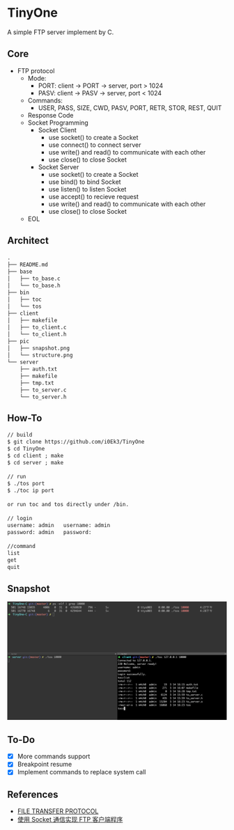 # TinyOne

A simple FTP server implement by C.

## Core

- FTP protocol
    - Mode:
        - PORT: client -> PORT -> server, port > 1024
        - PASV: client -> PASV -> server, port < 1024
    - Commands:
        - USER, PASS, SIZE, CWD, PASV, PORT, RETR, STOR, REST, QUIT
    - Response Code
    - Socket Programming
        - Socket Client
            - use socket() to create a Socket
            - use connect() to connect server
            - use write() and read() to communicate with each other
            - use close() to close Socket
        - Socket Server
            - use socket() to create a Socket
            - use bind() to bind Socket
            - use listen() to listen Socket
            - use accept() to recieve request
            - use write() and read() to communicate with each other
            - use close() to close Socket
    - EOL

## Architect

```Shell
.
├── README.md
├── base
│   ├── to_base.c
│   └── to_base.h
├── bin
│   ├── toc
│   └── tos
├── client
│   ├── makefile
│   ├── to_client.c
│   └── to_client.h
├── pic
│   ├── snapshot.png
│   └── structure.png
└── server
    ├── auth.txt
    ├── makefile
    ├── tmp.txt
    ├── to_server.c
    └── to_server.h
```

## How-To

```Shell
// build
$ git clone https://github.com/i0Ek3/TinyOne
$ cd TinyOne
$ cd client ; make
$ cd server ; make

// run
$ ./tos port
$ ./toc ip port

or run toc and tos directly under /bin.

// login
username: admin   username: admin
password: admin   password: 

//command
list
get
quit
```

## Snapshot

![](https://github.com/i0Ek3/TinyOne/blob/master/pic/snapshot.png)

## To-Do

- [x] More commands support
- [x] Breakpoint resume
- [x] Implement commands to replace system call

## References

- [FILE TRANSFER PROTOCOL](https://www.w3.org/Protocols/rfc959/)
- [使用 Socket 通信实现 FTP 客户端程序](https://www.ibm.com/developerworks/cn/linux/l-cn-socketftp/)

